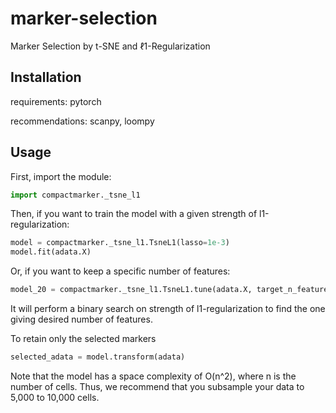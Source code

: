 # marker-selection
Marker Selection by t-SNE and ℓ1-Regularization

Installation
--------------

requirements: pytorch

recommendations: scanpy, loompy

Usage
-----
First, import the module:
```python
import compactmarker._tsne_l1
```

Then, if you want to train the model with a given strength of l1-regularization:
```python
model = compactmarker._tsne_l1.TsneL1(lasso=1e-3)
model.fit(adata.X)
```

Or, if you want to keep a specific number of features:
```python
model_20 = compactmarker._tsne_l1.TsneL1.tune(adata.X, target_n_features=20)
```
It will perform a binary search on strength of l1-regularization to find the one 
giving desired number of features.

To retain only the selected markers
```python
selected_adata = model.transform(adata)
```

Note that the model has a space complexity of O(n^2), where n is the number of cells. 
Thus, we recommend that you subsample your data to 5,000 to 10,000 cells.